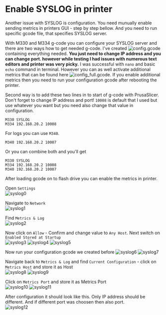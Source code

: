 # Enable SYSLOG in printer

Another issue with SYSLOG is configuration. You need munually enable sending metrics in printers GUI - step by step bellow. And you need to run specific gcode file, that specifies SYSLOG server. 

With M330 and M334 g-code you can configure your SYSLOG server and there are two ways how to get needed g-code. I've created ![config.gcode](examples/syslog/config.gcode) containing everything needed. **You just need to change IP address and you can change port. however while testing I had issues with numerous text editors and printer was very picky.** I was successful with `nano` and basic `echo` command in terminal. However you can as well activate additional metrics that can be found here ![config_full.gcode](examples/syslog/config_full.gcode). If you enable additional metrics then you need to run your configuration gcode after rebooting the printer. 

Second way is to add these two lines in to start of g-code with PrusaSlicer. Don't forget to change IP address and port! `10008` is default that I used but use whatever you want but you need also change that value in configuration.
```
M330 SYSLOG
M334 192.168.20.2 10008
```

For logs you can use `M340`. 

```
M340 192.168.20.2 10007
```

Or you can combine both and you'll get

```
M330 SYSLOG
M334 192.168.20.2 10008
M340 192.168.20.2 10007
```

After loading gcode on to flash drive you can enable the metrics in printer.

Open `Settings`  
![syslog0](readme/syslog/screenshot_0.jpg)

Navigate to `Network`  
![syslog1](readme/syslog/screenshot_1.jpg)

Find `Metrics & Log`  
![syslog2](readme/syslog/screenshot_2.jpg)

Now click on `Allow` - Confirm and change value to `Any Host`. Next switch on `Enabled Stored at Startup`  
![syslog3](readme/syslog/screenshot_3.jpg)
![syslog4](readme/syslog/screenshot_4.jpg)
![syslog5](readme/syslog/screenshot_5.jpg)

Now run your configuration gcode we created before
![syslog6](readme/syslog/screenshot_6.jpg)
![syslog7](readme/syslog/screenshot_7.jpg)

Navigate back to `Metrics & Log` and find `Current Configuration` - click on `Metrics Host` and store it as Host   
![syslog8](readme/syslog/screenshot_8.jpg)
![syslog9](readme/syslog/screenshot_9.jpg)

Click on `Metrics Port` and store it as Metrics Port  
![syslog10](readme/syslog/screenshot_10.jpg)
![syslog11](readme/syslog/screenshot_11.jpg)

After configuration it should look like this. Only IP address should be different. And if different port was choosen then also port.  
![syslog12](readme/syslog/screenshot_12.jpg)

